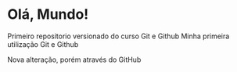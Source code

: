 # Olá, Mundo!
 Primeiro repositorio versionado do curso Git e Github
 Minha primeira utilização Git e Github
 
 Nova alteração, porém através do GitHub

